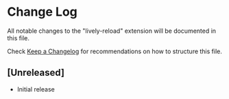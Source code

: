 # Change Log

All notable changes to the "lively-reload" extension will be documented in this file.

Check [Keep a Changelog](http://keepachangelog.com/) for recommendations on how to structure this file.

## [Unreleased]

- Initial release